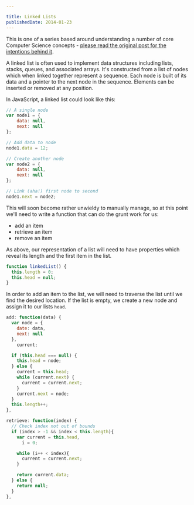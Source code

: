 ```yaml
---

title: Linked Lists
publishedDate: 2014-01-23
---
```


<p class="message">This is one of a series based around understanding a number of core Computer Science concepts - <a href="/2014/01/22/path-to-mastery/">please read the original post for the intentions behind it</a>.</p>

A linked list is often used to implement data structures including lists, stacks, queues, and associated arrays.
It's constructed from a list of nodes which when linked together represent a sequence. Each node is built of its data and a pointer to the next node in the sequence. Elements can be inserted or removed at any position.

In JavaScript, a linked list could look like this:
```js
// A single node
var node1 = {
	data: null,
	next: null
};

// Add data to node
node1.data = 12;

// Create another node
var node2 = {
	data: null,
	next: null
};

// Link (aha!) first node to second
node1.next = node2;
```

This will soon become rather unwieldy to manually manage, so at this point we'll need to write a function that can do the grunt work for us:
- add an item
- retrieve an item
- remove an item

As above, our representation of a list will need to have properties which reveal its length and the first item in the list.

```js
function linkedList() {
  this.length = 0;
  this.head = null;
}
```

In order to add an item to the list, we will need to traverse the list until we find the desired location. If the list is empty, we create a new node and assign it to our lists `head`.

```js
add: function(data) {
  var node = {
    date: data,
    next: null
  },
    current;

  if (this.head === null) {
    this.head = node;
  } else {
    current = this.head;
    while (current.next) {
      current = current.next;
    }
    current.next = node;
  }
  this.length++;
},
```



```js
retrieve: function(index) {
  // Check index not out of bounds
  if (index > -1 && index < this.length){
    var current = this.head,
      i = 0;

    while (i++ < index){
      current = current.next;
    }

    return current.data;
  } else {
    return null;
  }
},
```


